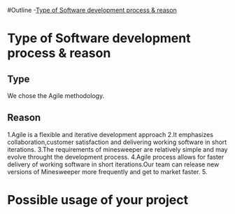 #Outline
-[Type of Software development process & reason](#Type-of-Software-development-process-&-reason)




# Type of Software development process & reason
## Type
We chose the Agile methodology.
## Reason
1.Agile is a flexible and iterative development approach
2.It emphasizes collaboration,customer satisfaction and delivering working software in short iterations.
3.The requirements of minesweeper are relatively simple and may evolve throught the development process. 
4.Agile process allows for faster delivery of working software in short iterations.Our team can release new versions of Minesweeper more frequently and get to market faster.
5.

# Possible usage of your project
